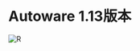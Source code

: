 # Autoware 1.13版本
![R](https://github.com/luojiatao/Autoware/assets/108130094/3a594de9-2da1-4f90-b864-d778b6264342)

